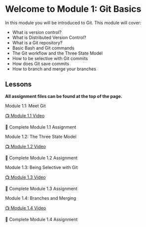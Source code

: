 # Welcome to Module 1: Git Basics

In this module you will be introduced to Git. This module will cover:

* What is version control?
* What is Distributed Version Control?
* What is a Git repository?
* Basic Bash and Git commands
* The Git workflow and the Three State Model
* How to be selective with Git commits
* How does Git save commits
* How to branch and merge your branches

## Lessons

**All assignment files can be found at the top of the page.**

Module 1.1: Meet Git

[:tv: Module 1.1 Video](https://youtu.be/uWsXEmaM3PA)

:notebook: Complete Module 1.1 Assignment

Module 1.2: The Three State Model

[:tv: Module 1.2 Video](https://youtu.be/yLLZdOIuCfg)

:notebook: Complete Module 1.2 Assignment

Module 1.3: Being Selective with Git

[:tv: Module 1.3 Video](https://youtu.be/3zmolo8YRO8)

:notebook: Complete Module 1.3 Assignment

Module 1.4: Branches and Merging

[:tv: Module 1.4 Video](https://youtu.be/2YDoQZ9nZ4g)

:notebook: Complete Module 1.4 Assignment


